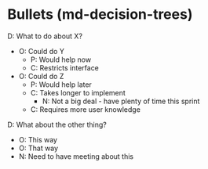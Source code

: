 # Bullets (md-decision-trees)

D: What to do about X?
* O: Could do Y
  * P: Would help now
  * C: Restricts interface
* O: Could do Z
  * P: Would help later
  * C: Takes longer to implement
    * N: Not a big deal - have plenty of time this sprint
  * C: Requires more user knowledge

D: What about the other thing?
* O: This way
* O: That way
* N: Need to have meeting about this
